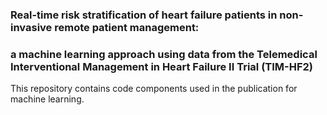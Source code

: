 ### Real-time risk stratification of heart failure patients in non-invasive remote patient management:
### a machine learning approach using data from the Telemedical Interventional Management in Heart Failure II Trial (TIM-HF2)
This repository contains code components used in the publication for machine learning.
